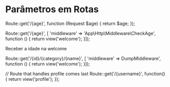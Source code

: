 # Parâmetros em Rotas

Route::get('/{age}', function (Request $age) {
    return $age;
});

Route::get('/{age}', [
    'middleware' => 'App\Http\Middleware\CheckAge',
     function () {
        return view('welcome');
}]);

Receber a idade na welcome

Route::get('/{id}/{category}/{name}', [
    'middleware' => DumpMiddleware',
     function () {
        return view('welcome');
}]);

// Route that handles profile comes last
Route::get('/{username}', function() {
    return view('profile');
});


